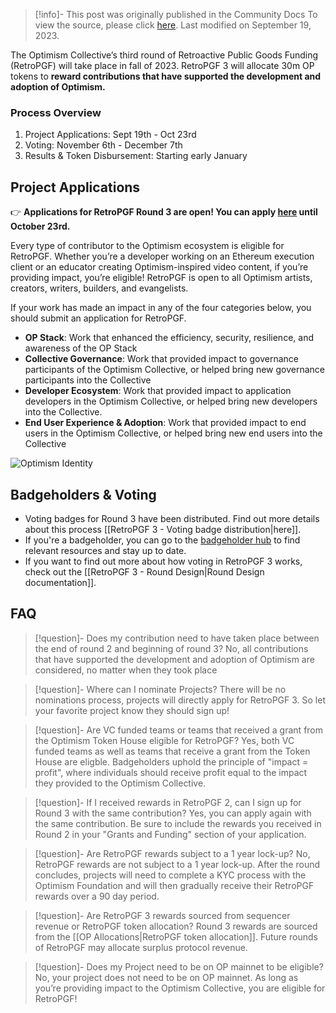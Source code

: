 > [!info]- This post was originally published in the Community Docs
> To view the source, please click [here](https://community.optimism.io/docs/governance/retropgf-3). Last modified on September 19, 2023.

<span class="notvisible"></span>
The Optimism Collective’s third round of Retroactive Public Goods Funding (RetroPGF) will take place in fall of 2023. RetroPGF 3 will allocate 30m OP tokens to **reward contributions that have supported the development and adoption of Optimism.**

### Process Overview

1. Project Applications: Sept 19th - Oct 23rd
2. Voting: November 6th - December 7th
3. Results & Token Disbursement: Starting early January

## Project Applications

👉 **Applications for RetroPGF Round 3 are open! You can apply [here](http://app.optimism.io/retropgf-signup) until October 23rd.**

Every type of contributor to the Optimism ecosystem is eligible for RetroPGF. Whether you’re a developer working on an Ethereum execution client or an educator creating Optimism-inspired video content, if you’re providing impact, you’re eligible! RetroPGF is open to all Optimism artists, creators, writers, builders, and evangelists.

If your work has made an impact in any of the four categories below, you should submit an application for RetroPGF.

- **OP Stack**: Work that enhanced the efficiency, security, resilience, and awareness of the OP Stack
- **Collective Governance**: Work that provided impact to governance participants of the Optimism Collective, or helped bring new governance participants into the Collective
- **Developer Ecosystem**: Work that provided impact to application developers in the Optimism Collective, or helped bring new developers into the Collective.
- **End User Experience & Adoption**: Work that provided impact to end users in the Optimism Collective, or helped bring new end users into the Collective

![Optimism Identity](https://github.com/ethereum-optimism/community-hub/assets/43515441/cc322715-ca46-4338-870d-967098bd242a)

## Badgeholders & Voting

- Voting badges for Round 3 have been distributed. Find out more details about this process [[RetroPGF 3 -  Voting badge distribution|here]].
- If you're a badgeholder, you can go to the [badgeholder hub](https://plaid-cement-e44.notion.site/Badgeholder-hub-6a35e12d876048868e4ae264dbadd076?pvs=4) to find relevant resources and stay up to date.
- If you want to find out more about how voting in RetroPGF 3 works, check out the [[RetroPGF 3 - Round Design|Round Design documentation]].

## FAQ

> [!question]- Does my contribution need to have taken place between the end of round 2 and beginning of round 3?
 > No, all contributions that have supported the development and adoption of Optimism are considered, no matter when they took place

> [!question]- Where can I nominate Projects?
> There will be no nominations process, projects will directly apply for RetroPGF 3. So let your favorite project know they should sign up!

> [!question]- Are VC funded teams or teams that received a grant from the Optimism Token House eligible for RetroPGF?
> Yes, both VC funded teams as well as teams that receive a grant from the Token House are eligble. Badgeholders uphold the principle of "impact = profit", where individuals should receive profit equal to the impact they provided to the Optimism Collective.

> [!question]- If I received rewards in RetroPGF 2, can I sign up for Round 3 with the same contribution?
> Yes, you can apply again with the same contribution. Be sure to include the rewards you received in Round 2 in your "Grants and Funding" section of your application.

> [!question]- Are RetroPGF rewards subject to a 1 year lock-up?
> No, RetroPGF rewards are not subject to a 1 year lock-up. After the round concludes, projects will need to complete a KYC process with the Optimism Foundation and will then gradually receive their RetroPGF rewards over a 90 day period.

> [!question]- Are RetroPGF 3 rewards sourced from sequencer revenue or RetroPGF token allocation?
> Round 3 rewards are sourced from the [[OP Allocations|RetroPGF token allocation]]. Future rounds of RetroPGF may allocate surplus protocol revenue.

> [!question]- Does my Project need to be on OP mainnet to be eligible?
> No, your project does not need to be on OP mainnet. As long as you’re providing impact to the Optimism Collective, you are eligible for RetroPGF!
